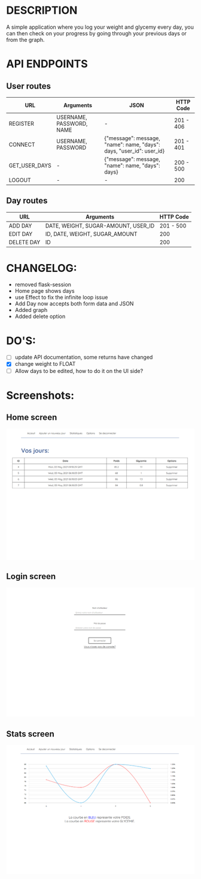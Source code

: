 
# DESCRIPTION
A simple application where you log your weight and glycemy every day, you can then check on your progress by going through your previous days or from the graph.

# API ENDPOINTS

## User routes

URL   			| Arguments 				| JSON 																	| HTTP Code
 -------------- | ------------------------- | ---------------------------------------------------------------------	| ---------
REGISTER 		| USERNAME, PASSWORD, NAME  | - 																	| 201 - 406 | 
CONNECT  		| USERNAME, PASSWORD 		| {"message": message, "name": name, "days": days, "user_id": user_id} 	| 201 - 401 | 
GET_USER_DAYS 	| - 						| {"message": message, "name": name, "days": days} 						| 200 - 500 | 
LOGOUT 			| - 						| - 																	| 200 		| 


## Day routes

URL   			| Arguments 							| HTTP Code
 -------------- | ------------------------------------- | ---------
ADD DAY 		| DATE, WEIGHT, SUGAR-AMOUNT, USER_ID  	| 201 - 500 | 
EDIT DAY  		| ID, DATE, WEIGHT, SUGAR_AMOUNT		| 200 		|	 
DELETE DAY	 	| ID									| 200		| 


# CHANGELOG:
- removed flask-session
- Home page shows days
- use Effect to fix the infinite loop issue
- Add Day now accepts both form data and JSON
- Added graph
- Added delete option

# DO'S:
- [ ] update API documentation, some returns have changed
- [x] change weight to FLOAT
- [ ] Allow days to be edited, how to do it on the UI side?

# Screenshots:
## Home screen
![Screenshot of the home screen](https://raw.githubusercontent.com/AChillFeeder/diabetes-tracking/main/screenshots/home.png)
## Login screen
![Screenshot of the login screen](https://raw.githubusercontent.com/AChillFeeder/diabetes-tracking/main/screenshots/login_screen.png)
## Stats screen
![Screenshot of the stats screen](https://raw.githubusercontent.com/AChillFeeder/diabetes-tracking/main/screenshots/stats.png)
